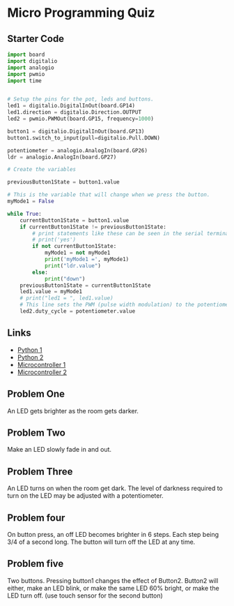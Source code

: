 # Micro Programming Quiz

## Starter Code

```python
import board
import digitalio
import analogio
import pwmio
import time


# Setup the pins for the pot, leds and buttons.
led1 = digitalio.DigitalInOut(board.GP14)
led1.direction = digitalio.Direction.OUTPUT
led2 = pwmio.PWMOut(board.GP15, frequency=1000)

button1 = digitalio.DigitalInOut(board.GP13)
button1.switch_to_input(pull=digitalio.Pull.DOWN)

potentiometer = analogio.AnalogIn(board.GP26)
ldr = analogio.AnalogIn(board.GP27)

# Create the variables

previousButton1State = button1.value

# This is the variable that will change when we press the button.
myMode1 = False

while True:
    currentButton1State = button1.value
    if currentButton1State != previousButton1State:
        # print statements like these can be seen in the serial terminal
        # print('yes')
        if not currentButton1State:
            myMode1 = not myMode1
            print('myMode1 =', myMode1)
            print("ldr.value")
        else:
            print("down")
    previousButton1State = currentButton1State
    led1.value = myMode1
    # print("led1 = ", led1.value)
    # This line sets the PWM (pulse width modulation) to the potentiometer value.
    led2.duty_cycle = potentiometer.value
```

## Links

- [Python 1](../programming_intro/python_lesson.md)
- [Python 2](../programming_2/programming_02.md)
- [Microcontroller 1](../microcontroller_intro/microcontroller_intro.md)
- [Microcontroller 2](../microcontroller_two/)

## Problem One

An LED gets brighter as the room gets darker.

## Problem Two

Make an LED slowly fade in and out.

## Problem Three

An LED turns on when the room get dark. The level of darkness required to turn on the LED may be adjusted with a potentiometer.

## Problem four

On button press, an off LED becomes brighter in 6 steps. Each step being 3/4 of a second long.
The button will turn off the LED at any time.

## Problem five

Two buttons. Pressing button1 changes the effect of Button2. Button2 will either, make an LED blink, or make the same LED 60% bright, or make the LED turn off.
(use touch sensor for the second button)
